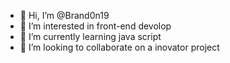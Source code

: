 - 👋 Hi, I’m @Brand0n19
- 👀 I’m interested in front-end devolop
- 🌱 I’m currently learning java script
- 💞️ I’m looking to collaborate on a inovator project 


<!---
Brand0n19/Brand0n19 is a ✨ special ✨ repository because its `README.md` (this file) appears on your GitHub profile.
You can click the Preview link to take a look at your changes.
--->
